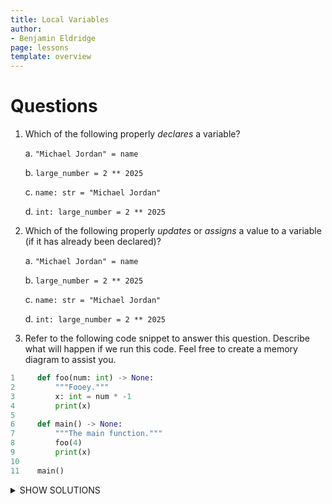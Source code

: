 ```yaml
---
title: Local Variables 
author:
- Benjamin Eldridge
page: lessons
template: overview
---
```


# Questions


1. Which of the following properly *declares* a variable?

    a. `"Michael Jordan" = name`

    b. `large_number = 2 ** 2025`

    c. `name: str = "Michael Jordan"`

    d. `int: large_number = 2 ** 2025`

2. Which of the following properly *updates* or *assigns* a value to a variable (if it has already been declared)?

    a. `"Michael Jordan" = name`

    b. `large_number = 2 ** 2025`

    c. `name: str = "Michael Jordan"`

    d. `int: large_number = 2 ** 2025`

3. Refer to the following code snippet to answer this question. Describe what will happen if we run this code. Feel free to create a memory diagram to assist you.

```py
1     def foo(num: int) -> None:
2         """Fooey."""
3         x: int = num * -1
4         print(x)
5 
6     def main() -> None:
7         """The main function."""
8         foo(4)
9         print(x)
10
11    main()
```
<details>
<summary>SHOW SOLUTIONS</summary>

1. c: `name: str = "Michael Jordan"` The important part to notice is that we are giving it a type, which we only do during declaration.

2. b. `large_number = 2 ** 2025` Updating or assigning a value to a variable that has already been declared just uses the equal sign with the variable name on the left and the value on the right, and does not redeclare the type.

3. When this code is run, you will first enter the `main` function since it is called on line 11, then you will enter the `foo` function when it is called on line 8. Then the `foo` function will declare a local variable `x` and print it, outputting `-4`. Then we will return to line 8, then move on to line 9 where we attempt to print `x`. However, `x` was a local variable only in the `foo` frame, not in the `main` frame, so we will get a `NameError`.

</details>

&nbsp;
